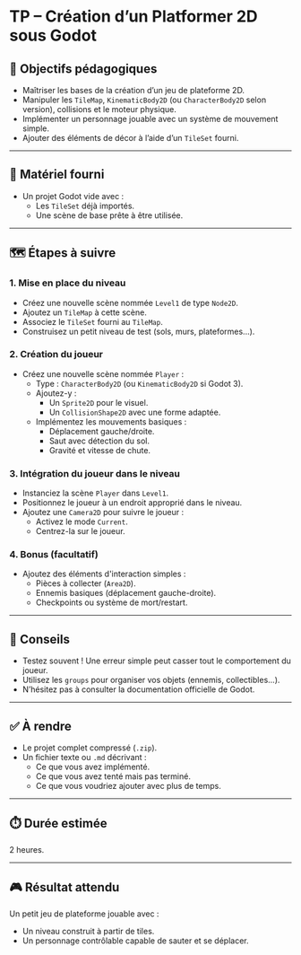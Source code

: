# TP – Création d’un Platformer 2D sous Godot

## 🎯 Objectifs pédagogiques

- Maîtriser les bases de la création d’un jeu de plateforme 2D.
- Manipuler les `TileMap`, `KinematicBody2D` (ou `CharacterBody2D` selon version), collisions et le moteur physique.
- Implémenter un personnage jouable avec un système de mouvement simple.
- Ajouter des éléments de décor à l’aide d’un `TileSet` fourni.

---

## 🧰 Matériel fourni

- Un projet Godot vide avec :
  - Les `TileSet` déjà importés.
  - Une scène de base prête à être utilisée.

---

## 🗺️ Étapes à suivre

### 1. Mise en place du niveau

- Créez une nouvelle scène nommée `Level1` de type `Node2D`.
- Ajoutez un `TileMap` à cette scène.
- Associez le `TileSet` fourni au `TileMap`.
- Construisez un petit niveau de test (sols, murs, plateformes...).

### 2. Création du joueur

- Créez une nouvelle scène nommée `Player` :
  - Type : `CharacterBody2D` (ou `KinematicBody2D` si Godot 3).
  - Ajoutez-y :
    - Un `Sprite2D` pour le visuel.
    - Un `CollisionShape2D` avec une forme adaptée.
  - Implémentez les mouvements basiques :
    - Déplacement gauche/droite.
    - Saut avec détection du sol.
    - Gravité et vitesse de chute.

### 3. Intégration du joueur dans le niveau

- Instanciez la scène `Player` dans `Level1`.
- Positionnez le joueur à un endroit approprié dans le niveau.
- Ajoutez une `Camera2D` pour suivre le joueur :
  - Activez le mode `Current`.
  - Centrez-la sur le joueur.

### 4. Bonus (facultatif)

- Ajoutez des éléments d'interaction simples :
  - Pièces à collecter (`Area2D`).
  - Ennemis basiques (déplacement gauche-droite).
  - Checkpoints ou système de mort/restart.

---

## 🧠 Conseils

- Testez souvent ! Une erreur simple peut casser tout le comportement du joueur.
- Utilisez les `groups` pour organiser vos objets (ennemis, collectibles...).
- N’hésitez pas à consulter la documentation officielle de Godot.

---

## ✅ À rendre

- Le projet complet compressé (`.zip`).
- Un fichier texte ou `.md` décrivant :
  - Ce que vous avez implémenté.
  - Ce que vous avez tenté mais pas terminé.
  - Ce que vous voudriez ajouter avec plus de temps.

---

## ⏱️ Durée estimée

2 heures.

---

## 🎮 Résultat attendu

Un petit jeu de plateforme jouable avec :
- Un niveau construit à partir de tiles.
- Un personnage contrôlable capable de sauter et se déplacer.
